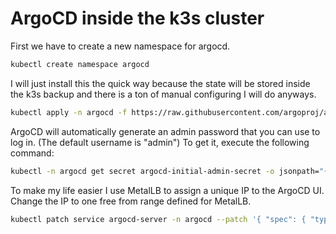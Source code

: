 # ArgoCD inside the k3s cluster
First we have to create a new namespace for argocd.
```bash
kubectl create namespace argocd
```

I will just install this the quick way because the state will be stored inside the k3s backup and there is a ton of manual configuring I will do anyways.
```bash
kubectl apply -n argocd -f https://raw.githubusercontent.com/argoproj/argo-cd/stable/manifests/install.yaml
```

ArgoCD will automatically generate an admin password that you can use to log in. (The default username is "admin") To get it, execute the following command:
```bash
kubectl -n argocd get secret argocd-initial-admin-secret -o jsonpath="{.data.password}" | base64
```

To make my life easier I use MetalLB to assign a unique IP to the ArgoCD UI.
Change the IP to one free from range defined for MetalLB.
```bash
kubectl patch service argocd-server -n argocd --patch '{ "spec": { "type": "LoadBalancer", "loadBalancerIP": "192.168.178.206" } }'
```
